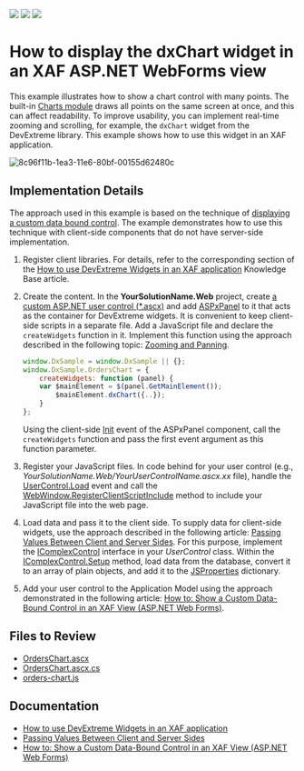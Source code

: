 <!-- default badges list -->
![](https://img.shields.io/endpoint?url=https://codecentral.devexpress.com/api/v1/VersionRange/128589875/23.1.6%2B)
[![](https://img.shields.io/badge/Open_in_DevExpress_Support_Center-FF7200?style=flat-square&logo=DevExpress&logoColor=white)](https://supportcenter.devexpress.com/ticket/details/T381904)
[![](https://img.shields.io/badge/📖_How_to_use_DevExpress_Examples-e9f6fc?style=flat-square)](https://docs.devexpress.com/GeneralInformation/403183)
<!-- default badges end -->

# How to display the dxChart widget in an XAF ASP.NET WebForms view

This example illustrates how to show a chart control with many points. The built-in [Charts module](https://docs.devexpress.com/eXpressAppFramework/113302/analytics/chart-module) draws all points on the same screen at once, and this can affect readability. To improve usability, you can implement real-time zooming and scrolling, for example, the `dxChart` widget from the DevExtreme library. This example shows how to use this widget in an XAF application.

![8c96f11b-1ea3-11e6-80bf-00155d62480c](https://github.com/DevExpress-Examples/XAF_how-to-display-the-dxchart-widget-in-an-xaf-view-Web-t381904/assets/14300209/9ee6502a-ead2-4fe0-978f-42fcfaaa88d9)

## Implementation Details

The approach used in this example is based on the technique of [displaying a custom data bound control](https://docs.devexpress.com/eXpressAppFramework/114160/ui-construction/using-a-custom-control-that-is-not-integrated-by-default/how-to-show-a-custom-data-bound-control-in-an-xaf-view-asp-net). The example demonstrates how to use this technique with client-side components that do not have server-side implementation. 

1. Register client libraries. For details, refer to the corresponding section of the [How to use DevExtreme Widgets in an XAF application](https://supportcenter.devexpress.com/ticket/details/t380965/how-to-use-devextreme-widgets-in-an-xaf-asp-net-webforms) Knowledge Base article.

2. Create the content. In the **YourSolutionName.Web** project, create [a custom ASP.NET user control (*.ascx)](https://learn.microsoft.com/en-us/previous-versions/dotnet/netframework-3.0/26db8ysc(v=vs.85)?redirectedfrom=MSDN) and add [ASPxPanel](https://docs.devexpress.com/AspNet/DevExpress.Web.ASPxPanel) to it that acts as the container for DevExtreme widgets. It is convenient to keep client-side scripts in a separate file. Add a JavaScript file and declare the `createWidgets` function in it. Implement this function using the approach described in the following topic: [Zooming and Panning](https://js.devexpress.com/Documentation/21_2/Guide/UI_Components/Chart/Zooming_and_Panning/).

	```js
	window.DxSample = window.DxSample || {};
	window.DxSample.OrdersChart = {
	    createWidgets: function (panel) {
		var $mainElement = $(panel.GetMainElement());
			$mainElement.dxChart({..});
	    }
	};
	```
	
	Using the client-side [Init](https://learn.microsoft.com/en-us/dotnet/api/system.web.ui.control.init?view=netframework-4.8.1) event of the ASPxPanel component, call the `createWidgets` function and pass the first event argument as this function parameter. 

3. Register your JavaScript files. In code behind for your user control (e.g., _YourSolutionName.Web/YourUserControlName.ascx.xx_ file), handle the [UserControl.Load](https://learn.microsoft.com/en-us/dotnet/api/system.web.ui.control.load?view=netframework-4.8.1&redirectedfrom=MSDN) event and call the [WebWindow.RegisterClientScriptInclude](https://docs.devexpress.com/eXpressAppFramework/DevExpress.ExpressApp.Web.WebWindow.RegisterClientScriptInclude(System.String-System.String)) method to include your JavaScript file into the web page.

4. Load data and pass it to the client side. To supply data for client-side widgets, use the approach described in the following article: [Passing Values Between Client and Server Sides](https://docs.devexpress.com/AspNet/11816/common-concepts/client-side-functionality/passing-values-between-client-and-server-sides). For this purpose, implement the [IComplexControl](https://docs.devexpress.com/eXpressAppFramework/DevExpress.ExpressApp.Editors.IComplexControl) interface in your _UserControl_ class. Within the [IComplexControl.Setup](https://docs.devexpress.com/eXpressAppFramework/DevExpress.ExpressApp.Editors.IComplexControl.Setup(DevExpress.ExpressApp.IObjectSpace-DevExpress.ExpressApp.XafApplication)) method, load data from the database, convert it to an array of plain objects, and add it to the [JSProperties](https://docs.devexpress.com/AspNet/DevExpress.Web.ASPxPanelBase.JSProperties) dictionary.

5. Add your user control to the Application Model using the approach demonstrated in the following article: [How to: Show a Custom Data-Bound Control in an XAF View (ASP.NET Web Forms)](https://docs.devexpress.com/eXpressAppFramework/114160/ui-construction/using-a-custom-control-that-is-not-integrated-by-default/how-to-show-a-custom-data-bound-control-in-an-xaf-view-asp-net).

## Files to Review

* [OrdersChart.ascx](CS/WebChart/WebChart.Web/OrdersChart.ascx) 
* [OrdersChart.ascx.cs](CS/WebChart/WebChart.Web/OrdersChart.ascx.cs)
* [orders-chart.js](CS/WebChart/WebChart.Web/Scripts/Controls/orders-chart.js)

## Documentation

* [How to use DevExtreme Widgets in an XAF application](https://supportcenter.devexpress.com/ticket/details/t380965/how-to-use-devextreme-widgets-in-an-xaf-asp-net-webforms)
* [Passing Values Between Client and Server Sides](https://docs.devexpress.com/AspNet/11816/common-concepts/client-side-functionality/passing-values-between-client-and-server-sides)
* [How to: Show a Custom Data-Bound Control in an XAF View (ASP.NET Web Forms)](https://docs.devexpress.com/eXpressAppFramework/114160/ui-construction/using-a-custom-control-that-is-not-integrated-by-default/how-to-show-a-custom-data-bound-control-in-an-xaf-view-asp-net)
